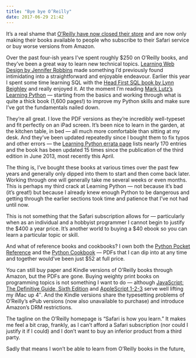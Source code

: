 ```yaml
---
title: "Bye bye O’Reilly"
date: 2017-06-29 21:42
---
```


It’s a real shame that [O’Reilly have now closed their store][or] and are now only making their books available to people who subscribe to their Safari service or buy worse versions from Amazon.

[or]: https://www.oreilly.com/ideas/were-reinventing-too

Over the past four-ish years I’ve spent roughly $250 on O’Reilly books, and they’ve been a great way to learn new technical topics. [Learning Web Design by Jennifer Robbins][lwd] made something I’d previously found intimidating into a straightforward and enjoyable endeavour. Earlier this year I spent some time learning SQL with the [Head First SQL book by Lynn Beighley][hfsql] and really enjoyed it. At the moment I’m reading [Mark Lutz’s Learning Python][lp] — starting from the basics and working through what is quite a thick book (1,600 pages!) to improve my Python skills and make sure I’ve got the fundamentals nailed down.

[lwd]: http://shop.oreilly.com/product/0636920023494.do
[hfsql]: http://shop.oreilly.com/product/9780596526849.do
[lp]: http://shop.oreilly.com/product/0636920028154.do

They’re all great. I love the PDF versions as they’re incredibly well-typeset and fit perfectly on an iPad screen. It’s been nice to learn in the garden, at the kitchen table, in bed — all much more comfortable than sitting at my desk. And they’ve been updated repeatedly since I bought them to fix typos and other errors — the [Learning Python errata page][lpe] lists nearly 170 entries and the book has been updated 15 times since the publication of the third edition in June 2013, most recently this April.

[lpe]: http://www.oreilly.com/catalog/errata.csp?isbn=0636920028154

The thing is, I’ve bought these books at various times over the past few years and generally only dipped into them to start and then come back later. Working through one will generally take me several weeks or even months. This is perhaps my third crack at Learning Python — not because it’s bad (it’s great!) but because I already knew enough Python to be dangerous and getting through the earlier sections took time and patience that I’ve not had until now.

This is not something that the Safari subscription allows for — particularly when as an individual and a hobbyist programmer I cannot begin to justify the $400 a year price. It’s another world to buying a $40 ebook so you can learn a particular topic or skill.

And what of reference books and cookbooks? I own both the [Python Pocket Reference][ppr] and the [Python Cookbook][pc] — PDFs that I can dip into at any time and together would’ve been just $52 at full price.

[ppr]: http://shop.oreilly.com/product/0636920028338.do
[pc]: http://shop.oreilly.com/product/0636920027072.do

You can still buy paper and Kindle versions of O’Reilly books through Amazon, but the PDFs are gone. Buying weighty print books on programming topics is not something I want to do — although [JavaScript: The Definitive Guide, Sixth Edition][jstdg] and [AppleScript 1-2-3][as123] serve well lifting my iMac up 4″. And the Kindle versions share the typesetting problems of O’Reilly’s ePub versions (now also unavailable to purchase) and introduce Amazon’s DRM restrictions.

[jstdg]: http://shop.oreilly.com/product/9780596805531.do
[as123]: http://www.peachpit.com/store/apple-training-series-applescript-1-2-3-9780321149312

The tagline on the O’Reilly homepage is “Safari is how you learn.” It makes me feel a bit crap, frankly, as I can’t afford a Safari subscription (nor could I justify it if I could) and I don’t want to buy an inferior product from a third party.

Sadly that means I won’t be able to learn from O’Reilly books in the future[.](https://www.youtube.com/watch?v=8c1hYO_BYHY)
